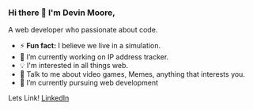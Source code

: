 ### Hi there 👋 I'm Devin Moore,
A web developer who passionate about code.

- ⚡ **Fun fact:** I believe we live in a simulation.
- 🔭 I’m currently working on IP address tracker.
- 💡 I'm interested in all things web.
- 💬 Talk to me about video games, Memes, anything that interests you.
- 🌱 I’m currently pursuing web development

Lets Link! [LinkedIn](https://www.linkedin.com/in/devin-jay-moore/)
